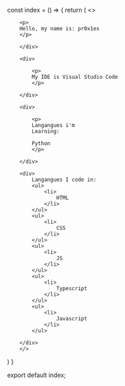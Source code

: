 const index = () => {
  return (
    <>
    <div>

        <p>
        Hello, my name is: pr0x1es
        </p>

        </div>

        <div>

            <p>
            My IDE is Visual Studio Code
            </p>

        </div>

        <div>

            <p>
            Langangues i'm 
            Learning:

            Python
            </p>

        </div>

        <div>
            Langangues I code in: 
            <ul>
                <li>
                    HTML
                </li>
            </ul>
            <ul>
                <li>
                    CSS
                </li>
            </ul>
            <ul>
                <li>
                    JS
                </li>
            </ul>
            <ul>
                <li>
                    Typescript
                </li>
            </ul>
            <ul>
                <li>
                    Javascript
                </li>
            </ul>

        </div>
        </>
  )
}

export default index;

